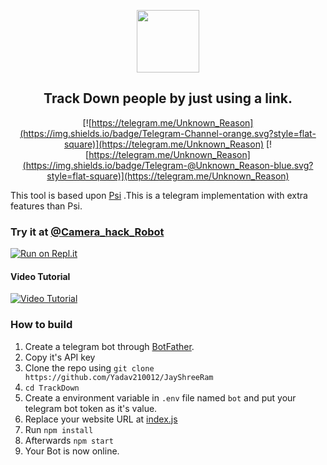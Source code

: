 
<p align='center'><img style="height:100px;width:100px" src="icon.png" ></p>

<h2 align='center'>Track Down people by just using a link.</h2>

<div align="center">

[![https://telegram.me/Unknown_Reason](https://img.shields.io/badge/Telegram-Channel-orange.svg?style=flat-square)](https://telegram.me/Unknown_Reason)
[![https://telegram.me/Unknown_Reason](https://img.shields.io/badge/Telegram-@Unknown_Reason-blue.svg?style=flat-square)](https://telegram.me/Unknown_Reason)

</div>

This tool is based upon [Psi](https://github.com/TechieGamer1/Psi) .This is a telegram implementation with extra features than Psi.
### Try it at [@Camera_hack_Robot](https://t.me/Unknown_Reason)


[![Run on Repl.it](https://repl.it/badge/github/TechieGamer1/TrackDown)](https://repl.it/github/TechieGamer1/TrackDown)
 
#### Video Tutorial 

[![Video Tutorial](https://t.me/TechieGamer/260)](https://t.me/TechieGamer/260)
 

### How to build
1. Create a telegram bot through [BotFather](https://t.me/BotFather).
1. Copy it's API key
1. Clone the repo using `git clone https://github.com/Yadav210012/JayShreeRam`
1. `cd TrackDown`
1. Create a environment variable in `.env` file named `bot` and put your telegram bot token as it's value.
1. Replace your website URL at [index.js](https://github.com/TechieGamer1/TrackDown/blob/8d2b963bc96d34282589d47240a9db56b5ce79f5/index.js#L15)
1. Run `npm install`
1. Afterwards `npm start`
1. Your Bot is now online.
